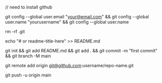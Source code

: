 // need to install github

git config --global user.email "your@email.com" && git config --global user.name "yourusername" && git config --global user.name

rm -rf .git

echo "# or readme-title-here" >> README.md


git init && git add README.md && git add . && git commit -m "first commit" && git branch -M main

git remote add origin git@github.com:username/repo-name.git

git push -u origin main
